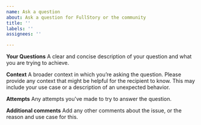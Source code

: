 ```yaml
---
name: Ask a question
about: Ask a question for FullStory or the community
title: ''
labels: ''
assignees: ''

---
```


**Your Questions**
A clear and concise description of your question and what you are trying to achieve.

**Context**
A broader context in which you’re asking the question. Please provide any context that might be helpful for the recipient to know. This may include your use case or a description of an unexpected behavior.

**Attempts**
Any attempts you've made to try to answer the question.

**Additional comments**
Add any other comments about the issue, or the reason and use case for this.